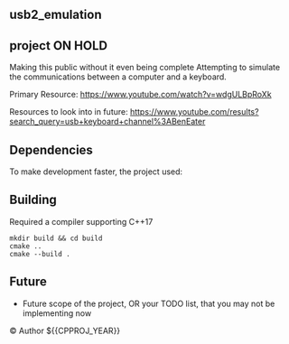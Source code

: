 ## usb2_emulation

## project ON HOLD

Making this public without it even being complete
Attempting to simulate the communications between a computer and a keyboard.

Primary Resource: https://www.youtube.com/watch?v=wdgULBpRoXk

Resources to look into in future:
https://www.youtube.com/results?search_query=usb+keyboard+channel%3ABenEater

## Dependencies

To make development faster, the project used:

## Building

Required a compiler supporting C++17

```
mkdir build && cd build
cmake ..
cmake --build .
```

## Future

* Future scope of the project, OR your TODO list, that you may not be implementing now

:copyright: Author ${{CPPROJ_YEAR}}

